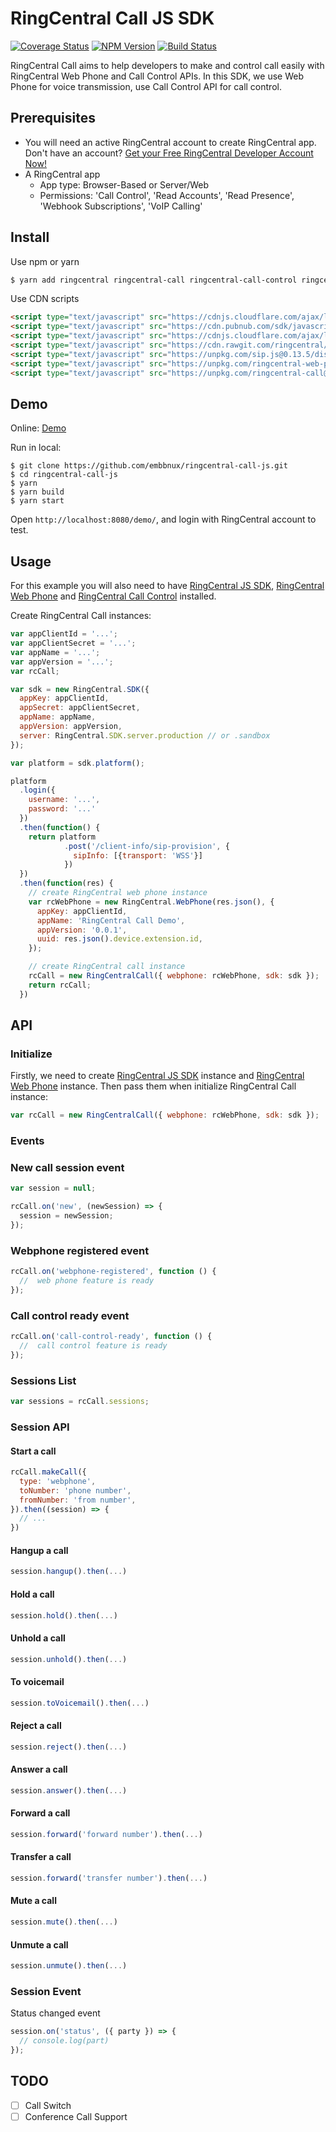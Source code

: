 # RingCentral Call JS SDK

[![Coverage Status](https://coveralls.io/repos/github/embbnux/ringcentral-call-js/badge.svg?branch=master)](https://coveralls.io/github/embbnux/ringcentral-call-js?branch=master)
[![NPM Version](https://img.shields.io/npm/v/ringcentral-call.svg?style=flat-square)](https://www.npmjs.com/package/ringcentral-call)
[![Build Status](https://travis-ci.org/embbnux/ringcentral-call-js.svg?branch=master)](https://travis-ci.org/embbnux/ringcentral-call-js)

RingCentral Call aims to help developers to make and control call easily with RingCentral Web Phone and Call Control APIs. In this SDK, we use Web Phone for voice transmission, use Call Control API for call control.

## Prerequisites

* You will need an active RingCentral account to create RingCentral app. Don't have an account? [Get your Free RingCentral Developer Account Now!](https://developers.ringcentral.com/)
* A RingCentral app
    * App type: Browser-Based or Server/Web
    * Permissions: 'Call Control', 'Read Accounts', 'Read Presence', 'Webhook Subscriptions', 'VoIP Calling'

## Install

Use npm or yarn

```bash
$ yarn add ringcentral ringcentral-call ringcentral-call-control ringcentral-web-phone
```

Use CDN scripts

```html
<script type="text/javascript" src="https://cdnjs.cloudflare.com/ajax/libs/es6-promise/3.2.2/es6-promise.js"></script>
<script type="text/javascript" src="https://cdn.pubnub.com/sdk/javascript/pubnub.4.20.1.js"></script>
<script type="text/javascript" src="https://cdnjs.cloudflare.com/ajax/libs/fetch/0.11.1/fetch.js"></script>
<script type="text/javascript" src="https://cdn.rawgit.com/ringcentral/ringcentral-js/3.2.2/build/ringcentral.js"></script>
<script type="text/javascript" src="https://unpkg.com/sip.js@0.13.5/dist/sip.js"></script>
<script type="text/javascript" src="https://unpkg.com/ringcentral-web-phone@0.7.7/dist/ringcentral-web-phone.js"></script>
<script type="text/javascript" src="https://unpkg.com/ringcentral-call@0.0.3/build/index.js"></script>
```

## Demo

Online: [Demo](https://embbnux.github.io/ringcentral-call-js/)

Run in local:

```
$ git clone https://github.com/embbnux/ringcentral-call-js.git
$ cd ringcentral-call-js
$ yarn
$ yarn build
$ yarn start
```

Open `http://localhost:8080/demo/`, and login with RingCentral account to test.

## Usage

For this example you will also need to have [RingCentral JS SDK](https://github.com/ringcentral/ringcentral-js#installation), [RingCentral Web Phone](https://github.com/ringcentral/ringcentral-web-phone) and [RingCentral Call Control](https://github.com/ringcentral/ringcentral-call-control) installed.

Create RingCentral Call instances:

```js
var appClientId = '...'; 
var appClientSecret = '...';
var appName = '...';
var appVersion = '...';
var rcCall;

var sdk = new RingCentral.SDK({
  appKey: appClientId,
  appSecret: appClientSecret,
  appName: appName,
  appVersion: appVersion,
  server: RingCentral.SDK.server.production // or .sandbox
});

var platform = sdk.platform();

platform
  .login({
    username: '...',
    password: '...'
  })
  .then(function() {
    return platform
            .post('/client-info/sip-provision', {
              sipInfo: [{transport: 'WSS'}]
            })
  })
  .then(function(res) {
    // create RingCentral web phone instance
    var rcWebPhone = new RingCentral.WebPhone(res.json(), {
      appKey: appClientId,
      appName: 'RingCentral Call Demo',
      appVersion: '0.0.1',
      uuid: res.json().device.extension.id,
    });

    // create RingCentral call instance
    rcCall = new RingCentralCall({ webphone: rcWebPhone, sdk: sdk });
    return rcCall;
  })
```

## API

### Initialize

Firstly, we need to create [RingCentral JS SDK](https://github.com/ringcentral/ringcentral-js#installation) instance and [RingCentral Web Phone](https://github.com/ringcentral/ringcentral-web-phone#application) instance. Then pass them when initialize RingCentral Call instance:

```js
var rcCall = new RingCentralCall({ webphone: rcWebPhone, sdk: sdk });
```

### Events

### New call session event

```js
var session = null;

rcCall.on('new', (newSession) => {
  session = newSession;
});
```

### Webphone registered event

```js
rcCall.on('webphone-registered', function () {
  //  web phone feature is ready
});
```

### Call control ready event

```js
rcCall.on('call-control-ready', function () {
  //  call control feature is ready
});
```

### Sessions List

```js
var sessions = rcCall.sessions;
```

### Session API

#### Start a call

```js
rcCall.makeCall({
  type: 'webphone',
  toNumber: 'phone number',
  fromNumber: 'from number',
}).then((session) => {
  // ...
})
```

#### Hangup a call

```js
session.hangup().then(...)
```

#### Hold a call

```js
session.hold().then(...)
```

#### Unhold a call

```js
session.unhold().then(...)
```

#### To voicemail

```js
session.toVoicemail().then(...)
```

#### Reject a call

```js
session.reject().then(...)
```

#### Answer a call

```js
session.answer().then(...)
```

#### Forward a call

```js
session.forward('forward number').then(...)
```

#### Transfer a call

```js
session.forward('transfer number').then(...)
```

#### Mute a call

```js
session.mute().then(...)
```

#### Unmute a call

```js
session.unmute().then(...)
```

### Session Event

Status changed event

```js
session.on('status', ({ party }) => {
  // console.log(part)
});
```

## TODO

- [ ] Call Switch
- [ ] Conference Call Support
